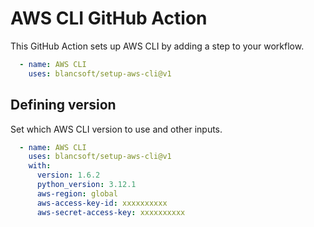 # AWS CLI GitHub Action

This GitHub Action sets up AWS CLI by adding a step to your workflow.

```yaml
  - name: AWS CLI
    uses: blancsoft/setup-aws-cli@v1
```

## Defining version

Set which AWS CLI version to use and other inputs.

```yaml
  - name: AWS CLI
    uses: blancsoft/setup-aws-cli@v1
    with:
      version: 1.6.2
      python_version: 3.12.1
      aws-region: global
      aws-access-key-id: xxxxxxxxxx
      aws-secret-access-key: xxxxxxxxxx
```
